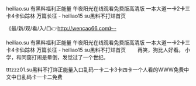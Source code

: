 heiliao.su 有黑料福利正能量
午夜阳光在线观看免费版高清版
一本大道一卡2卡三卡4卡仙踪林
万篇长征 - heiliao15 su黑料不打烊首页


《最/新/观/看/入/口👉http://wencao66.com》--

heiliao.su 有黑料福利正能量
午夜阳光在线观看免费版高清版
一本大道一卡2卡三卡4卡仙踪林
万篇长征 - heiliao15 su黑料不打烊首页
　　再笑，狗比人好看。
小学，和同窗打闹是晕倒，发觉过了一个世纪。





tttzzz01.su黑料不打烊正能量入口乱码一卡二卡3卡四卡一个人看的WWW免费中文中日乱码卡一卡二免费
